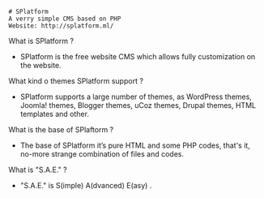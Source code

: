 ~~~~~~~~~~~~~~~~~~~~~~~~~~~~~~~
# SPlatform
A verry simple CMS based on PHP
Website: http://splatform.ml/
~~~~~~~~~~~~~~~~~~~~~~~~~~~~~~~

What is SPlatform ?
- SPlatform is the free website CMS which allows fully customization on the website.

What kind o themes SPlatform support ?
- SPlatform supports a large number of themes, as WordPress themes, Joomla! themes, Blogger themes, uCoz themes, Drupal themes, HTML templates and other.

What is the base of SPlaftorm ?
- The base of SPlatform it’s pure HTML and some PHP codes, that's it, no-more strange combination of files and codes.

What is "S.A.E." ?
- "S.A.E." is S(imple) A(dvanced) E(asy) .
